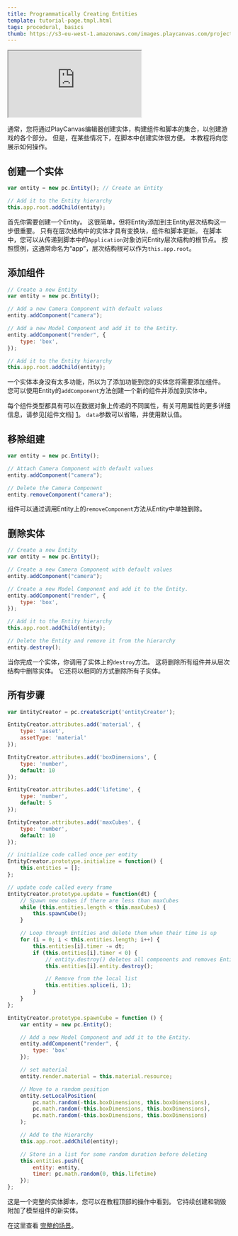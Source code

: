 ```yaml
---
title: Programmatically Creating Entities
template: tutorial-page.tmpl.html
tags: procedural, basics
thumb: https://s3-eu-west-1.amazonaws.com/images.playcanvas.com/projects/12/406042/4479BC-image-75.jpg
---
```


<iframe src="https://playcanv.as/p/1VjdIY7v/" ></iframe>

通常，您将通过PlayCanvas编辑器创建实体，构建组件和脚本的集合，以创建游戏的各个部分。 但是，在某些情况下，在脚本中创建实体很方便。 本教程将向您展示如何操作。

## 创建一个实体

```js
var entity = new pc.Entity(); // Create an Entity

// Add it to the Entity hierarchy
this.app.root.addChild(entity);
```

首先你需要创建一个Entity。 这很简单，但将Entity添加到主Entity层次结构这一步很重要。 只有在层次结构中的实体才具有变换块，组件和脚本更新。 在脚本中，您可以从传递到脚本中的`Application`对象访问Entity层次结构的根节点。 按照惯例，这通常命名为“app”，层次结构根可以作为`this.app.root`。

## 添加组件

```javascript
// Create a new Entity
var entity = new pc.Entity();

// Add a new Camera Component with default values
entity.addComponent("camera");

// Add a new Model Component and add it to the Entity.
entity.addComponent("render", {
    type: 'box',
});

// Add it to the Entity hierarchy
this.app.root.addChild(entity);
```

一个实体本身没有太多功能，所以为了添加功能到您的实体您将需要添加组件。 您可以使用Entity的`addComponent`方法创建一个新的组件并添加到实体中。

每个组件类型都具有可以在数据对象上传递的不同属性，有关可用属性的更多详细信息，请参见[组件文档] [1]。 `data`参数可以省略，并使用默认值。

## 移除组建

```javascript
var entity = new pc.Entity();

// Attach Camera Component with default values
entity.addComponent("camera");

// Delete the Camera Component
entity.removeComponent("camera");
```

组件可以通过调用Entity上的`removeComponent`方法从Entity中单独删除。

## 删除实体

```javascript
// Create a new Entity
var entity = new pc.Entity();

// Create a new Camera Component with default values
entity.addComponent("camera");

// Create a new Model Component and add it to the Entity.
entity.addComponent("render", {
    type: 'box',
});

// Add it to the Entity hierarchy
this.app.root.addChild(entity);

// Delete the Entity and remove it from the hierarchy
entity.destroy();
```

当你完成一个实体，你调用了实体上的`destroy`方法。 这将删除所有组件并从层次结构中删除实体。 它还将以相同的方式删除所有子实体。

## 所有步骤

```javascript
var EntityCreator = pc.createScript('entityCreator');

EntityCreator.attributes.add('material', {
    type: 'asset',
    assetType: 'material'
});

EntityCreator.attributes.add('boxDimensions', {
    type: 'number',
    default: 10
});

EntityCreator.attributes.add('lifetime', {
    type: 'number',
    default: 5
});

EntityCreator.attributes.add('maxCubes', {
    type: 'number',
    default: 10
});

// initialize code called once per entity
EntityCreator.prototype.initialize = function() {
    this.entities = [];
};

// update code called every frame
EntityCreator.prototype.update = function(dt) {
    // Spawn new cubes if there are less than maxCubes
    while (this.entities.length < this.maxCubes) {
        this.spawnCube();
    }

    // Loop through Entities and delete them when their time is up
    for (i = 0; i < this.entities.length; i++) {
        this.entities[i].timer -= dt;
        if (this.entities[i].timer < 0) {
            // entity.destroy() deletes all components and removes Entity from the hierarchy
            this.entities[i].entity.destroy();

            // Remove from the local list
            this.entities.splice(i, 1);
        }
    }
};

EntityCreator.prototype.spawnCube = function () {
    var entity = new pc.Entity();

    // Add a new Model Component and add it to the Entity.
    entity.addComponent("render", {
        type: 'box'
    });

    // set material
    entity.render.material = this.material.resource;

    // Move to a random position
    entity.setLocalPosition(
        pc.math.random(-this.boxDimensions, this.boxDimensions),
        pc.math.random(-this.boxDimensions, this.boxDimensions),
        pc.math.random(-this.boxDimensions, this.boxDimensions)
    );

    // Add to the Hierarchy
    this.app.root.addChild(entity);

    // Store in a list for some random duration before deleting
    this.entities.push({
        entity: entity,
        timer: pc.math.random(0, this.lifetime)
    });
};
```

这是一个完整的实体脚本，您可以在教程顶部的操作中看到。 它持续创建和销毁附加了模型组件的新实体。

在这里查看 [完整的场景][2]。

[1]: /user-manual/packs/components/
[2]: https://playcanvas.com/editor/scene/440341

